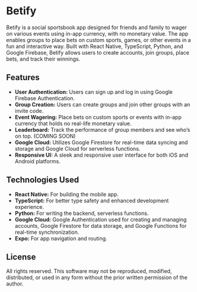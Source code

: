 
# Betify

Betify is a social sportsbook app designed for friends and family to wager on various events using in-app currency, with no monetary value. The app enables groups to place bets on custom sports, games, or other events in a fun and interactive way. Built with React Native, TypeScript, Python, and Google Firebase, Betify allows users to create accounts, join groups, place bets, and track their winnings.

## Features

- **User Authentication:** Users can sign up and log in using Google Firebase Authentication.
- **Group Creation:** Users can create groups and join other groups with an invite code.
- **Event Wagering:** Place bets on custom sports or events with in-app currency that holds no real-life monetary value.
- **Leaderboard:** Track the performance of group members and see who’s on top. (COMING SOON)
- **Google Cloud:** Utilizes Google Firestore for real-time data syncing and storage and Google Cloud for serverless functions.
- **Responsive UI:** A sleek and responsive user interface for both iOS and Android platforms.

## Technologies Used

- **React Native:** For building the mobile app.
- **TypeScript:** For better type safety and enhanced development experience.
- **Python:** For writing the backend, serverless functions. 
- **Google Cloud:** Google Authentication used for creating and managing accounts, Google Firestore for data storage, and Google Functions for real-time synchronization.
- **Expo:** For app navigation and routing.

## License

All rights reserved. This software may not be reproduced, modified, distributed, or used in any form without the prior written permission of the author.

